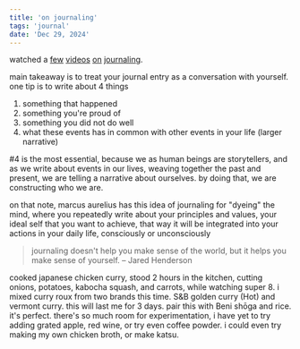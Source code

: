 ```yaml
---
title: 'on journaling'
tags: 'journal'
date: 'Dec 29, 2024'
---
```


watched a [few](https://www.youtube.com/watch?v=5DqXHg52H1g) [videos](https://www.youtube.com/watch?v=YOgBiweyEE4) [on](https://www.youtube.com/watch?v=ibGHNoMkDCs) [journaling](https://www.youtube.com/watch?v=2HCmv6aDYbQ).

main takeaway is to treat your journal entry as a conversation with yourself. one tip is to write about 4 things

1. something that happened
2. something you're proud of
3. something you did not do well
4. what these events has in common with other events in your life (larger narrative)

\#4 is the most essential, because we as human beings are storytellers, and as we write about events in our lives, weaving together the past and present, we are telling a narrative about ourselves. by doing that, we are constructing who we are.

on that note, marcus aurelius has this idea of journaling for "dyeing" the mind, where you repeatedly write about your principles and values, your ideal self that you want to achieve, that way it will be integrated into your actions in your daily life, consciously or unconsciously

> journaling doesn't help you make sense of the world, but it helps you make sense of yourself. – Jared Henderson

cooked japanese chicken curry, stood 2 hours in the kitchen, cutting onions, potatoes, kabocha squash, and carrots, while watching super 8. i mixed curry roux from two brands this time. S&B golden curry (Hot) and vermont curry. this will last me for 3 days. pair this with Beni shōga
and rice. it's perfect. there's so much room for experimentation, i have yet to try adding grated apple, red wine, or try even coffee powder. i could even try making my own chicken broth, or make katsu.
